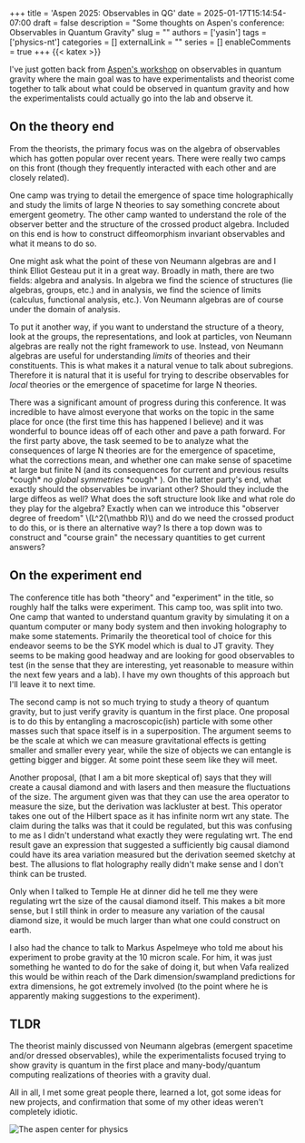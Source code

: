 +++
title = 'Aspen 2025: Observables in QG'
date = 2025-01-17T15:14:54-07:00
draft = false
description = "Some thoughts on Aspen's conference: Observables in Quantum Gravity" 
slug = ""
authors = ['yasin']
tags = ['physics-nt']
categories = []
externalLink = ""
series = []
enableComments = true
+++
{{< katex >}}

I've just gotten back from [Aspen's workshop](https://indico.cern.ch/event/1422457/overview) on observables in quantum gravity where the main goal was to have experimentalists and theorist come together to talk about what could be observed in quantum gravity and how the experimentalists could actually go into the lab and observe it.

## On the theory end

From the theorists, the primary focus was on the algebra of observables which has gotten popular over recent years. There were really two camps on this front (though they frequently interacted with each other and are closely related). 

One camp was trying to detail the emergence of space time holographically and study the limits of large N theories to say something concrete about emergent geometry. The other camp wanted to understand the role of the observer better and the structure of the crossed product algebra. Included on this end is how to construct diffeomorphism invariant observables and what it means to do so.

One might ask what the point of these von Neumann algebras are and I think Elliot Gesteau put it in a great way. Broadly in math, there are two fields: algebra and analysis. In algebra we find the science of structures (lie algebras, groups, etc.) and in analysis, we find the science of limits (calculus, functional analysis, etc.). Von Neumann algebras are of course under the domain of analysis.

To put it another way, if you want to understand the structure of a theory, look at the groups, the representations, and look at particles, von Neumann algebras are really not the right framework to use. Instead, von Neumann algebras are useful for understanding *limits* of theories and their constituents. This is what makes it a natural venue to talk about subregions. Therefore it is natural that it is useful for trying to describe observables for *local* theories or the emergence of spacetime for large N theories.

There was a significant amount of progress during this conference. It was incredible to have almost everyone that works on the topic in the same place for once (the first time this has happened I believe) and it was wonderful to bounce ideas off of each other and pave a path forward. For the first party above, the task seemed to be to analyze what the consequences of large N theories are for the emergence of spacetime, what the corrections mean, and whether one can make sense of spacetime at large but finite N (and its consequences for current and previous results \*cough\* *no global symmetries* \*cough\*  ). On the latter party's end, what exactly should the observables be invariant other? Should they include the large diffeos as well? What does the soft structure look like and what role do they play for the algebra? Exactly when can we introduce this "observer degree of freedom" \\(L^2(\mathbb R)\\) and do we need the crossed product to do this, or is there an alternative way? Is there a top down was to construct and "course grain" the necessary quantities to get current answers?

## On the experiment end

The conference title has both "theory" and "experiment" in the title, so roughly half the talks were experiment. This camp too, was split into two. One camp that wanted to understand quantum gravity by simulating it on a quantum computer or many body system and then invoking holography to make some statements. Primarily the theoretical tool of choice for this endeavor seems to be the SYK model which is dual to JT gravity. They seems to be making good headway and are looking for good observables to test (in the sense that they are interesting, yet reasonable to measure within the next few years and a lab). I have my own thoughts of this approach but I'll leave it to next time.

The second camp is not so much trying to study a theory of quantum gravity, but to just verify gravity is quantum in the first place. One proposal is to do this by entangling a macroscopic(ish) particle with some other masses such that space itself is in a superposition. The argument seems to be the scale at which we can measure gravitational effects is getting smaller and smaller every year, while the size of objects we can entangle is getting bigger and bigger. At some point these seem like they will meet. 

Another proposal, (that I am a bit more skeptical of) says that they will create a causal diamond and with lasers and then measure the fluctuations of the size. The argument given was that they can use the area operator to measure the size, but the derivation was lackluster at best. This operator takes one out of the Hilbert space as it has infinite norm wrt any state. The claim during the talks was that it could be regulated, but this was confusing to me as I didn't understand what exactly they were regulating wrt. The end result gave an expression that suggested a sufficiently big causal diamond could have its area variation measured but the derivation seemed sketchy at best. The allusions to flat holography really didn't make sense and I don't think can be trusted.

Only when I talked to Temple He at dinner did he tell me they were regulating wrt the size of the causal diamond itself. This makes a bit more sense, but I still think in order to measure any variation of the causal diamond size, it would be much larger than what one could construct on earth.

I also had the chance to talk to Markus Aspelmeye who told me about his experiment to probe gravity at the 10 micron scale. For him, it was just something he wanted to do for the sake of doing it, but when Vafa realized this would be within reach of the Dark dimension/swampland predictions for extra dimensions, he got extremely involved (to the point where he is apparently making suggestions to the experiment).
## TLDR

The theorist mainly discussed von Neumann algebras (emergent spacetime and/or dressed observables), while the experimentalists focused trying to show gravity is quantum in the first place and many-body/quantum computing realizations of theories with a gravity dual.

All in all, I met some great people there, learned a lot, got some ideas for new projects, and confirmation that some of my other ideas weren't completely idiotic. 


![The aspen center for physics](/posts/conference/aspenjpg.jpg)



